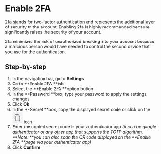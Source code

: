 
# Enable 2FA

2fa stands for two-factor authentication and represents the additional layer of security to the account. Enabling 2fa is highly recommended because significantly raises the security of your account. 

2fa minimizes the risk of unauthorized breaking into your account because a malicious person would have needed to control the second device that you use for the authentication. 


## Step-by-step



1.  In the navigation bar, go to **Settings**
1.  Go to **Enable 2FA **tab 
1.  Select the **Enable 2FA **option button
1.  In the **Password **box, type your password to apply the settings changes
1.  Click **Ok**
1.  In the **Secret **box, copy the displayed secret code or click on the ![alt_text](../images/settings/enable-2fa/image1.png "image_tooltip")
 icon
1.  Enter the copied secret code in your authenticator app _(it can be google authenticator or any other app that supports the TOTP algorithm. **Note: **you can also scan the QR code displayed on the **Enable 2FA **page via your authenticator app)_
1.  Click **Confirm**